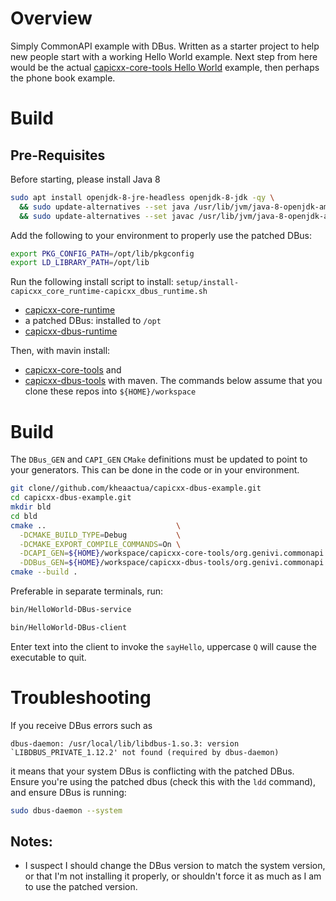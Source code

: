 # Overview

Simply CommonAPI example with DBus.  Written as a starter project to help new people start with a working Hello World example.  Next step from here would be the actual [capicxx-core-tools Hello World](https://github.com/GENIVI/capicxx-core-tools/tree/master/CommonAPI-Examples/E01HelloWorld) example, then perhaps the phone book example.

# Build

## Pre-Requisites

Before starting, please install Java 8
```sh
sudo apt install openjdk-8-jre-headless openjdk-8-jdk -qy \
  && sudo update-alternatives --set java /usr/lib/jvm/java-8-openjdk-amd64/jre/bin/java \
  && sudo update-alternatives --set javac /usr/lib/jvm/java-8-openjdk-amd64/bin/javac
```

Add the following to your environment to properly use the patched DBus:
```sh
export PKG_CONFIG_PATH=/opt/lib/pkgconfig
export LD_LIBRARY_PATH=/opt/lib
```

Run the following install script to install: `setup/install-capicxx_core_runtime-capicxx_dbus_runtime.sh`
- [capicxx-core-runtime](https://github.com/GENIVI/capicxx-core-runtime.git)
- a patched DBus: installed to `/opt`
- [capicxx-dbus-runtime](https://github.com/GENIVI/capicxx-dbus-runtime.git)

Then, with mavin install:
- [capicxx-core-tools](https://github.com/GENIVI/capicxx-core-tools) and
- [capicxx-dbus-tools](https://github.com/GENIVI/capicxx-dbus-tools) with maven.
The commands below assume that you clone these repos into `${HOME}/workspace`

# Build

The `DBus_GEN` and `CAPI_GEN` `CMake` definitions must be updated to point to
your generators.  This can be done in the code or in your environment.

```sh
git clone//github.com/kheaactua/capicxx-dbus-example.git 
cd capicxx-dbus-example.git
mkdir bld
cd bld
cmake ..                             \
  -DCMAKE_BUILD_TYPE=Debug           \
  -DCMAKE_EXPORT_COMPILE_COMMANDS=On \
  -DCAPI_GEN=${HOME}/workspace/capicxx-core-tools/org.genivi.commonapi.core.cli.product/target/products/org.genivi.commonapi.core.cli.product/linux/gtk/x86_64/commonapi-generator-linux-x86_64 \
  -DDBus_GEN=${HOME}/workspace/capicxx-dbus-tools/org.genivi.commonapi.dbus.cli.product/target/products/org.genivi.commonapi.dbus.cli.product/linux/gtk/x86_64/commonapi-dbus-generator-linux-x86_64
cmake --build .
```

Preferable in separate terminals, run:
```sh
bin/HelloWorld-DBus-service
```

```sh
bin/HelloWorld-DBus-client
```

Enter text into the client to invoke the `sayHello`, uppercase `Q` will cause
the executable to quit.

# Troubleshooting

If you receive DBus errors such as
```
dbus-daemon: /usr/local/lib/libdbus-1.so.3: version `LIBDBUS_PRIVATE_1.12.2' not found (required by dbus-daemon)
```
it means that your system DBus is conflicting with the patched DBus.  Ensure you're using the patched dbus (check this with the `ldd` command), and ensure DBus is running:

```sh
sudo dbus-daemon --system
```

## Notes:
- I suspect I should change the DBus version to match the system version, or
  that I'm not installing it properly, or shouldn't force it as much as I am to
  use the patched version.

[modeline]: # ( vim: set fenc=utf-8 spell spl=en ts=2 sw=2 expandtab sts=0 ff=unix : )
